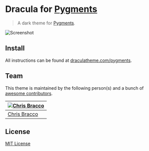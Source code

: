 # Dracula for [Pygments](http://pygments.org)

> A dark theme for [Pygments](http://pygments.org).

![Screenshot](https://draculatheme.com/assets/img/screenshots/pygments.png)

## Install

All instructions can be found at [draculatheme.com/pygments](https://draculatheme.com/pygments).

## Team

This theme is maintained by the following person(s) and a bunch of [awesome contributors](https://github.com/dracula/pygments/graphs/contributors).

[![Chris Bracco](https://avatars3.githubusercontent.com/u/1480677?v=3&s=70)](https://github.com/cbracco) |
--- |
[Chris Bracco](https://github.com/cbracco) |

## License

[MIT License](./LICENSE)
